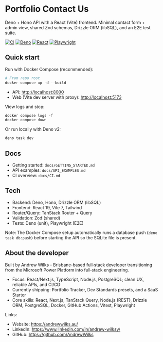 # Portfolio Contact Us

Deno + Hono API with a React (Vite) frontend. Minimal contact form + admin view,
shared Zod schemas, Drizzle ORM (libSQL), and an E2E test suite.

[![CI](https://github.com/AndrewWilks/portfolio-contact-us/actions/workflows/ci.yml/badge.svg?branch=main)](https://github.com/AndrewWilks/portfolio-contact-us/actions/workflows/ci.yml)
[![Deno](https://img.shields.io/badge/Deno-2.x-000000?logo=deno&logoColor=white)](https://deno.com)
[![React](https://img.shields.io/badge/React-19-61DAFB?logo=react&logoColor=black)](https://react.dev)
[![Playwright](https://img.shields.io/badge/Playwright-E2E-45ba4b?logo=playwright)](https://playwright.dev)

## Quick start

Run with Docker Compose (recommended):

```powershell
# From repo root
docker compose up -d --build
```

- API: <http://localhost:8000>
- Web (Vite dev server with proxy): <http://localhost:5173>

View logs and stop:

```powershell
docker compose logs -f
docker compose down
```

Or run locally with Deno v2:

```powershell
deno task dev
```

## Docs

- Getting started: `docs/GETTING_STARTED.md`
- API examples: `docs/API_EXAMPLES.md`
- CI overview: `docs/CI.md`

## Tech

- Backend: Deno, Hono, Drizzle ORM (libSQL)
- Frontend: React 19, Vite 7, Tailwind
- Router/Query: TanStack Router + Query
- Validation: Zod (shared)
- Tests: Deno (unit), Playwright (E2E)

Note: The Docker Compose setup automatically runs a database push
(`deno task db:push`) before starting the API so the SQLite file is present.

## About the developer

Built by Andrew Wilks - Brisbane-based full‑stack developer transitioning from
the Microsoft Power Platform into full‑stack engineering.

- Focus: React/Next.js, TypeScript, Node.js, PostgreSQL; clean UX, reliable
  APIs, and CI/CD
- Currently shipping: Portfolio Tracker, Dev Standards presets, and a SaaS
  Starter
- Core skills: React, Next.js, TanStack Query, Node.js (REST), Drizzle ORM,
  PostgreSQL, Docker, GitHub Actions, Vitest, Playwright

Links:

- Website: <https://andrewwilks.au/>
- LinkedIn: <https://www.linkedin.com/in/andrew-wilksy/>
- GitHub: <https://github.com/AndrewWilks>
